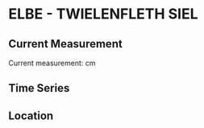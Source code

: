 # ELBE - TWIELENFLETH SIEL

## Current Measurement

Current measurement: <Value topic="rivers/pegel-online/ELBE/TWIELENFLETH SIEL/measurementValue"/> cm

## Time Series

<TimeSeries topic="rivers/pegel-online/ELBE/TWIELENFLETH SIEL/measurementValue" period="week" />

## Location

<WorldMap>
  <Marker lat="53.5987544867678" lon="9.56713709100286" labelTopic="rivers/pegel-online/ELBE/TWIELENFLETH SIEL" />
</WorldMap>
